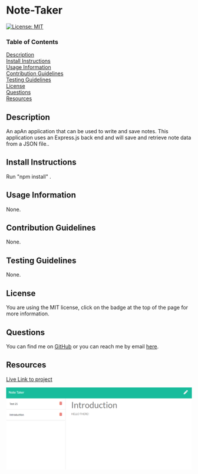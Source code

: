
# Note-Taker

[![License: MIT](https://img.shields.io/badge/License-MIT-yellow.svg)](https://opensource.org/licenses/MIT)

### Table of Contents  
[Description](#Description)\
[Install Instructions](#Install-Instructions)\
[Usage Information](#Usage-Information)\
[Contribution Guidelines](#Contribution-Guidelines)\
[Testing Guidelines](#Testing-Guidelines)\
[License](#License)\
[Questions](#Questions)\
[Resources](#Resources)



## Description
An apAn application that can be used to write and save notes. This application uses an Express.js back end and will save and retrieve note data from a JSON file..


## Install Instructions
Run "npm install" .


## Usage Information
None.


## Contribution Guidelines
None.


## Testing Guidelines
None.


## License
You are using the MIT license, click on the badge at the top of the page for more information.


## Questions
You can find me on [GitHub](https://github.com/AdamAranha) or you can reach me by email [here](mailto:a3aranha@gmail.com).

## Resources

[Live Link to project](https://sheltered-oasis-90735.herokuapp.com/notes.html)



![Screenshot](https://github.com/AdamAranha/Note-Taker/blob/main/Assets/NoteTaker.PNG?raw=true)

